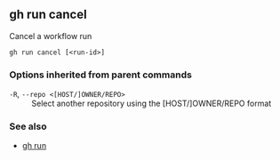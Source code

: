 

## gh run cancel

Cancel a workflow run

```
gh run cancel [<run-id>]
```

### Options inherited from parent commands


<dl class="flags">
	<dt><code>-R</code>, <code>--repo &lt;[HOST/]OWNER/REPO&gt;</code></dt>
	<dd>Select another repository using the [HOST/]OWNER/REPO format</dd>
</dl>


### See also

* [gh run](./gh_run)
